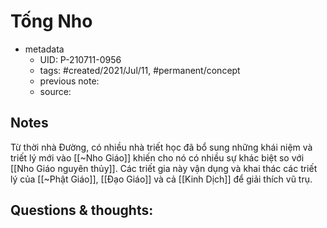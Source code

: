 # Tống Nho

- metadata
	- UID: P-210711-0956
	- tags: #created/2021/Jul/11, #permanent/concept 
	- previous note: 
	- source: 

## Notes
Từ thời nhà Đường, có nhiều nhà triết học đã bổ sung những khái niệm và triết lý mới vào [[~Nho Giáo]] khiến cho nó có nhiều sự khác biệt so với [[Nho Giáo nguyên thủy]]. Các triết gia này vận dụng và khai thác các triết lý của [[~Phật Giáo]], [[Đạo Giáo]] và cả [[Kinh Dịch]] để giải thích vũ trụ.

## Questions & thoughts:

